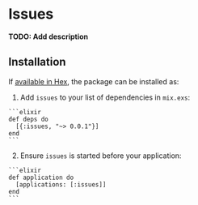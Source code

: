 # Issues

**TODO: Add description**

## Installation

If [available in Hex](https://hex.pm/docs/publish), the package can be installed as:

  1. Add `issues` to your list of dependencies in `mix.exs`:

    ```elixir
    def deps do
      [{:issues, "~> 0.0.1"}]
    end
    ```

  2. Ensure `issues` is started before your application:

    ```elixir
    def application do
      [applications: [:issues]]
    end
    ```

